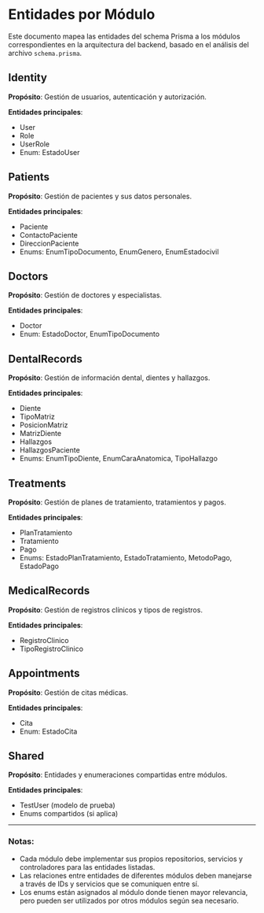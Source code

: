 # Entidades por Módulo

Este documento mapea las entidades del schema Prisma a los módulos correspondientes en la arquitectura del backend, basado en el análisis del archivo `schema.prisma`.

## Identity
**Propósito**: Gestión de usuarios, autenticación y autorización.

**Entidades principales**:
- User
- Role
- UserRole
- Enum: EstadoUser

## Patients
**Propósito**: Gestión de pacientes y sus datos personales.

**Entidades principales**:
- Paciente
- ContactoPaciente
- DireccionPaciente
- Enums: EnumTipoDocumento, EnumGenero, EnumEstadocivil

## Doctors
**Propósito**: Gestión de doctores y especialistas.

**Entidades principales**:
- Doctor
- Enum: EstadoDoctor, EnumTipoDocumento

## DentalRecords
**Propósito**: Gestión de información dental, dientes y hallazgos.

**Entidades principales**:
- Diente
- TipoMatriz
- PosicionMatriz
- MatrizDiente
- Hallazgos
- HallazgosPaciente
- Enums: EnumTipoDiente, EnumCaraAnatomica, TipoHallazgo

## Treatments
**Propósito**: Gestión de planes de tratamiento, tratamientos y pagos.

**Entidades principales**:
- PlanTratamiento
- Tratamiento
- Pago
- Enums: EstadoPlanTratamiento, EstadoTratamiento, MetodoPago, EstadoPago

## MedicalRecords
**Propósito**: Gestión de registros clínicos y tipos de registros.

**Entidades principales**:
- RegistroClinico
- TipoRegistroClinico

## Appointments
**Propósito**: Gestión de citas médicas.

**Entidades principales**:
- Cita
- Enum: EstadoCita

## Shared
**Propósito**: Entidades y enumeraciones compartidas entre módulos.

**Entidades principales**:
- TestUser (modelo de prueba)
- Enums compartidos (si aplica)

---

### Notas:
- Cada módulo debe implementar sus propios repositorios, servicios y controladores para las entidades listadas.
- Las relaciones entre entidades de diferentes módulos deben manejarse a través de IDs y servicios que se comuniquen entre sí.
- Los enums están asignados al módulo donde tienen mayor relevancia, pero pueden ser utilizados por otros módulos según sea necesario.